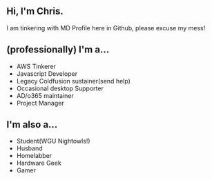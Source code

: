 ## Hi, I'm Chris.
I am tinkering with MD Profile here in Github, please excuse my mess!

## (professionally) I'm a...
- AWS Tinkerer
- Javascript Developer
- Legacy Coldfusion sustainer(send help)
- Occasional desktop Supporter
- AD/o365 maintainer
- Project Manager

## I'm also a...
- Student(WGU Nightowls!)
- Husband
- Homelabber
- Hardware Geek
- Gamer

